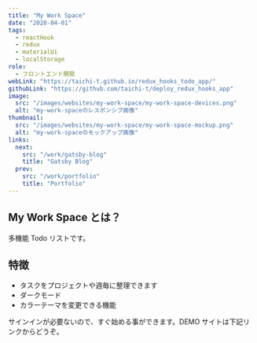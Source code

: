 ```yaml
---
title: "My Work Space"
date: "2020-04-01"
tags:
  - reactHook
  - redux
  - materialUi
  - localStorage
role:
  - フロントエンド開発
webLink: "https://taichi-t.github.io/redux_hooks_todo_app/"
githubLink: "https://github.com/taichi-t/deploy_redux_hooks_app"
image:
  src: "/images/websites/my-work-space/my-work-space-devices.png"
  alt: "my-work-spaceのレスポンシブ画像"
thumbnail:
  src: "/images/websites/my-work-space/my-work-space-mockup.png"
  alt: "my-work-spaceのモックアップ画像"
links:
  next:
    src: "/work/gatsby-blog"
    title: "Gatsby Blog"
  prev:
    src: "/work/portfolio"
    title: "Portfolio"
---
```


## My Work Space とは？

多機能 Todo リストです。

## 特徴

- タスクをプロジェクトや週毎に整理できます
- ダークモード
- カラーテーマを変更できる機能

サインインが必要ないので、すぐ始める事ができます。DEMO サイトは下記リンクからどうぞ。
